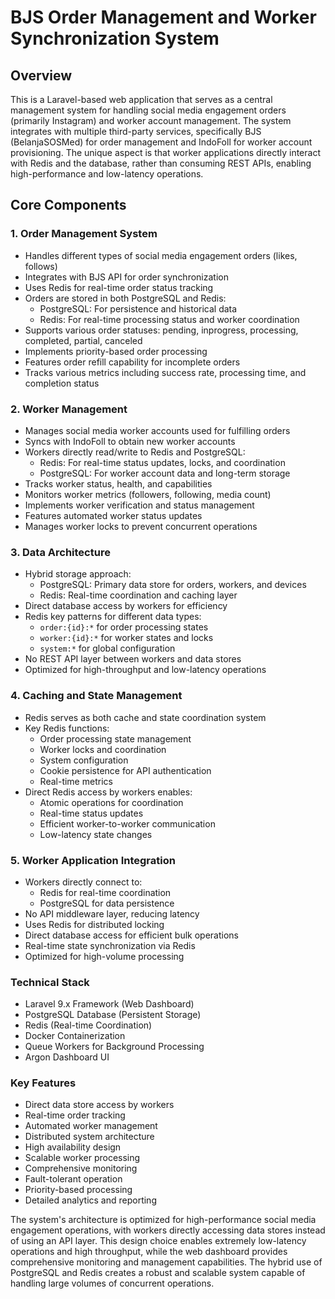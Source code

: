 # BJS Order Management and Worker Synchronization System

## Overview
This is a Laravel-based web application that serves as a central management system for handling social media engagement orders (primarily Instagram) and worker account management. The system integrates with multiple third-party services, specifically BJS (BelanjaSOSMed) for order management and IndoFoll for worker account provisioning. The unique aspect is that worker applications directly interact with Redis and the database, rather than consuming REST APIs, enabling high-performance and low-latency operations.

## Core Components

### 1. Order Management System
- Handles different types of social media engagement orders (likes, follows)
- Integrates with BJS API for order synchronization
- Uses Redis for real-time order status tracking
- Orders are stored in both PostgreSQL and Redis:
  * PostgreSQL: For persistence and historical data
  * Redis: For real-time processing status and worker coordination
- Supports various order statuses: pending, inprogress, processing, completed, partial, canceled
- Implements priority-based order processing
- Features order refill capability for incomplete orders
- Tracks various metrics including success rate, processing time, and completion status

### 2. Worker Management
- Manages social media worker accounts used for fulfilling orders
- Syncs with IndoFoll to obtain new worker accounts
- Workers directly read/write to Redis and PostgreSQL:
  * Redis: For real-time status updates, locks, and coordination
  * PostgreSQL: For worker account data and long-term storage
- Tracks worker status, health, and capabilities
- Monitors worker metrics (followers, following, media count)
- Implements worker verification and status management
- Features automated worker status updates
- Manages worker locks to prevent concurrent operations

### 3. Data Architecture
- Hybrid storage approach:
  * PostgreSQL: Primary data store for orders, workers, and devices
  * Redis: Real-time coordination and caching layer
- Direct database access by workers for efficiency
- Redis key patterns for different data types:
  * `order:{id}:*` for order processing states
  * `worker:{id}:*` for worker states and locks
  * `system:*` for global configuration
- No REST API layer between workers and data stores
- Optimized for high-throughput and low-latency operations

### 4. Caching and State Management
- Redis serves as both cache and state coordination system
- Key Redis functions:
  * Order processing state management
  * Worker locks and coordination
  * System configuration
  * Cookie persistence for API authentication
  * Real-time metrics
- Direct Redis access by workers enables:
  * Atomic operations for coordination
  * Real-time status updates
  * Efficient worker-to-worker communication
  * Low-latency state changes

### 5. Worker Application Integration
- Workers directly connect to:
  * Redis for real-time coordination
  * PostgreSQL for data persistence
- No API middleware layer, reducing latency
- Uses Redis for distributed locking
- Direct database access for efficient bulk operations
- Real-time state synchronization via Redis
- Optimized for high-volume processing

### Technical Stack
- Laravel 9.x Framework (Web Dashboard)
- PostgreSQL Database (Persistent Storage)
- Redis (Real-time Coordination)
- Docker Containerization
- Queue Workers for Background Processing
- Argon Dashboard UI

### Key Features
- Direct data store access by workers
- Real-time order tracking
- Automated worker management
- Distributed system architecture
- High availability design
- Scalable worker processing
- Comprehensive monitoring
- Fault-tolerant operation
- Priority-based processing
- Detailed analytics and reporting

The system's architecture is optimized for high-performance social media engagement operations, with workers directly accessing data stores instead of using an API layer. This design choice enables extremely low-latency operations and high throughput, while the web dashboard provides comprehensive monitoring and management capabilities. The hybrid use of PostgreSQL and Redis creates a robust and scalable system capable of handling large volumes of concurrent operations.
